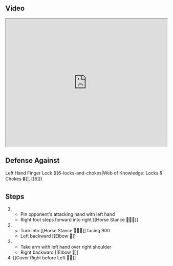 ## Video

<iframe src="https://www.youtube.com/embed/9HGyEm4YE_0?start=404" width="100%" height="400"></iframe>

## Defense Against

Left Hand Finger Lock ([[6-locks-and-chokes|Web of Knowledge: Locks & Chokes 🔒]], [[6]])

## Steps

1. - Pin opponent's attacking hand with left hand
    - Right foot steps forward into right [[Horse Stance 🏇🧍‍♂️]]
3. - Turn into [[Horse Stance 🏇🧍‍♂️]] facing 900
    - Left backward [[Elbow 💪]]
4. - Take arm with left hand over right shoulder
    - Right backward [[Elbow 💪]]
5. [[Cover Right before Left 🦶🔄]]